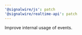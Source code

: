 ```yaml
---
'@signalwire/js': patch
'@signalwire/realtime-api': patch
---
```


Improve internal usage of events.

